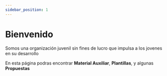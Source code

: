 ```yaml
---
sidebar_position: 1
---
```


# Bienvenido

Somos una organización juvenil sin fines de lucro que impulsa a los jovenes en su desarrollo

En esta página podras encontrar  **Material Auxiliar**, **Plantillas**,
y algunas **Propuestas**

